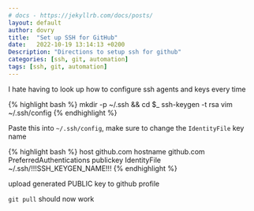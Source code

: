 ```yaml
---
# docs - https://jekyllrb.com/docs/posts/
layout: default
author: dovry
title:  "Set up SSH for GitHub"
date:   2022-10-19 13:14:13 +0200
Description: "Directions to setup ssh for github"
categories: [ssh, git, automation]
tags: [ssh, git, automation]
---
```


I hate having to look up how to configure ssh agents and keys every time

{% highlight bash %}
mkdir -p ~/.ssh && cd $_
ssh-keygen -t rsa
vim ~/.ssh/config
{% endhighlight %}

Paste this into `~/.ssh/config`, make sure to change the `IdentityFile` key name

{% highlight bash %}
  host github.com
   hostname github.com
   PreferredAuthentications publickey
   IdentityFile ~/.ssh/!!!SSH_KEYGEN_NAME!!!
{% endhighlight %}

upload generated PUBLIC key to github profile

`git pull` should now work


